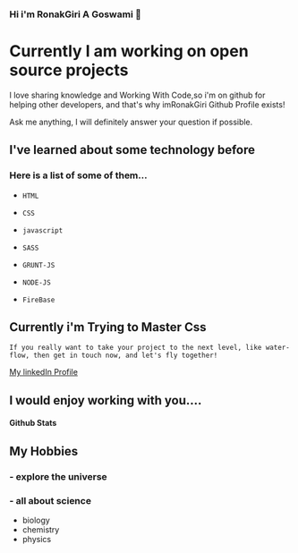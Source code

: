 ### Hi i'm RonakGiri A Goswami 👋

<!-- - 🔭 I’m currently working on... -->

# Currently I am working on open source projects

I love sharing knowledge and Working With Code,so i'm on github for helping other developers, and that's why imRonakGiri Github Profile exists!

<!-- - 💬 Ask me about ... -->

 Ask me anything, I will definitely answer your question if possible.

<!-- - 🌱 I’m currently learning ... -->

 ## I've learned about some technology before

 ### Here is a list of some of them...


- `HTML`

- `CSS`

- `javascript`

- `SASS`

- `GRUNT-JS`

- `NODE-JS`

- `FireBase`

## Currently i'm Trying to Master Css

<!-- - ⚡ Fun fact: ... -->

`If you really want to take your project to the next level, like water-flow, then get in touch now, and let's fly together!`

<!-- - 📫 How to reach me: ... -->

[My linkedIn Profile](https://www.linkedin.com/in/imRonakGiri)
## I would enjoy working with you....

#### Github Stats

<!-- ![imRonakGiri's github stats](https://github-readme-stats.vercel.app/api?username=imRonakGiri&theme=tokyonight) -->

## My Hobbies

### - explore the universe

### - all about science
  - biology 
  - chemistry
  - physics


<!-- - 🤔 I’m looking for help with ... -->

<!-- - 😄 Pronouns: ... -->

<!-- - 👯 I’m looking to collaborate on ... -->
